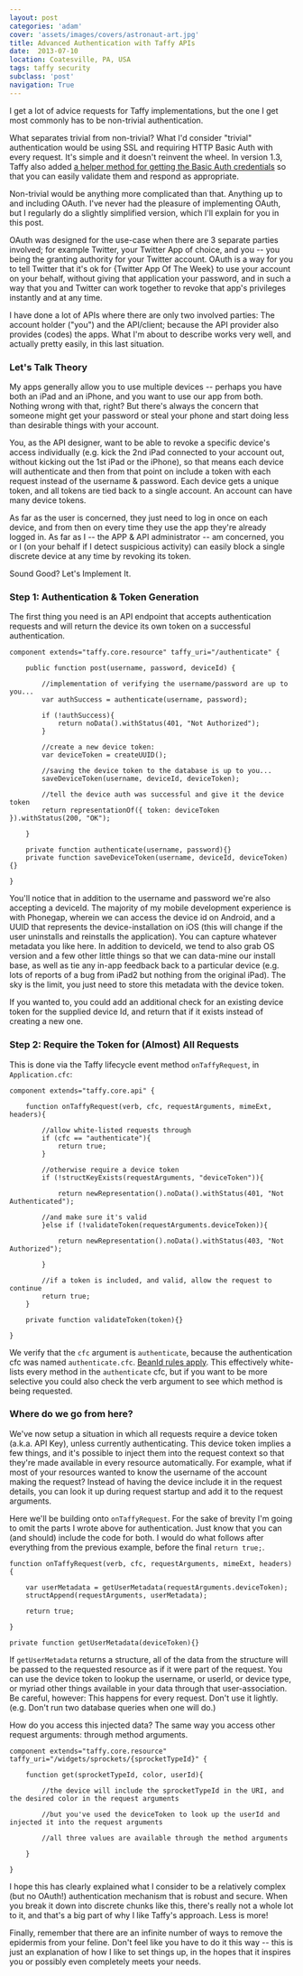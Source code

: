 ```yaml
---
layout: post
categories: 'adam'
cover: 'assets/images/covers/astronaut-art.jpg'
title: Advanced Authentication with Taffy APIs
date:  2013-07-10
location: Coatesville, PA, USA
tags: taffy security
subclass: 'post'
navigation: True
---
```


I get a lot of advice requests for Taffy implementations, but the one I get most commonly has to be non-trivial authentication.

What separates trivial from non-trivial? What I'd consider "trivial" authentication would be using SSL and requiring HTTP Basic Auth with every request. It's simple and it doesn't reinvent the wheel. In version 1.3, Taffy also added [a helper method for getting the Basic Auth credentials](http://docs.taffy.io/3.1.0#getbasicauthcredentials) so that you can easily validate them and respond as appropriate.

Non-trivial would be anything more complicated than that. Anything up to and including OAuth. I've never had the pleasure of implementing OAuth, but I regularly do a slightly simplified version, which I'll explain for you in this post.

OAuth was designed for the use-case when there are 3 separate parties involved; for example Twitter, your Twitter App of choice, and you -- you being the granting authority for your Twitter account. OAuth is a way for you to tell Twitter that it's ok for {Twitter App Of The Week} to use your account on your behalf, without giving that application your password, and in such a way that you and Twitter can work together to revoke that app's privileges instantly and at any time.

I have done a lot of APIs where there are only two involved parties: The account holder ("you") and the API/client; because the API provider also provides (codes) the apps. What I'm about to describe works very well, and actually pretty easily, in this last situation.

### Let's Talk Theory

My apps generally allow you to use multiple devices -- perhaps you have both an iPad and an iPhone, and you want to use our app from both. Nothing wrong with that, right? But there's always the concern that someone might get your password or steal your phone and start doing less than desirable things with your account.

You, as the API designer, want to be able to revoke a specific device's access individually (e.g. kick the 2nd iPad connected to your account out, without kicking out the 1st iPad or the iPhone), so that means each device will authenticate and then from that point on include a token with each request instead of the username & password. Each device gets a unique token, and all tokens are tied back to a single account. An account can have many device tokens.

As far as the user is concerned, they just need to log in once on each device, and from then on every time they use the app they're already logged in. As far as I -- the APP & API administrator -- am concerned, you or I (on your behalf if I detect suspicious activity) can easily block a single discrete device at any time by revoking its token.

Sound Good? Let's Implement It.

### Step 1: Authentication & Token Generation

The first thing you need is an API endpoint that accepts authentication requests and will return the device its own token on a successful authentication.

```
component extends="taffy.core.resource" taffy_uri="/authenticate" {

    public function post(username, password, deviceId) {

        //implementation of verifying the username/password are up to you...
        var authSuccess = authenticate(username, password);

        if (!authSuccess){
            return noData().withStatus(401, "Not Authorized");
        }

        //create a new device token:
        var deviceToken = createUUID();

        //saving the device token to the database is up to you...
        saveDeviceToken(username, deviceId, deviceToken);

        //tell the device auth was successful and give it the device token
        return representationOf({ token: deviceToken }).withStatus(200, "OK");

    }

    private function authenticate(username, password){}
    private function saveDeviceToken(username, deviceId, deviceToken){}

}
```

You'll notice that in addition to the username and password we're also accepting a deviceId. The majority of my mobile development experience is with Phonegap, wherein we can access the device id on Android, and a UUID that represents the device-installation on iOS (this will change if the user uninstalls and reinstalls the application). You can capture whatever metadata you like here. In addition to deviceId, we tend to also grab OS version and a few other little things so that we can data-mine our install base, as well as tie any in-app feedback back to a particular device (e.g. lots of reports of a bug from iPad2 but nothing from the original iPad). The sky is the limit, you just need to store this metadata with the device token.

If you wanted to, you could add an additional check for an existing device token for the supplied device Id, and return that if it exists instead of creating a new one.

### Step 2: Require the Token for (Almost) All Requests

This is done via the Taffy lifecycle event method `onTaffyRequest`, in `Application.cfc`:

```
component extends="taffy.core.api" {

    function onTaffyRequest(verb, cfc, requestArguments, mimeExt, headers){

        //allow white-listed requests through
        if (cfc == "authenticate"){
            return true;
        }

        //otherwise require a device token
        if (!structKeyExists(requestArguments, "deviceToken")){

            return newRepresentation().noData().withStatus(401, "Not Authenticated");

        //and make sure it's valid
        }else if (!validateToken(requestArguments.deviceToken)){

            return newRepresentation().noData().withStatus(403, "Not Authorized");

        }

        //if a token is included, and valid, allow the request to continue
        return true;
    }

    private function validateToken(token){}

}
```

We verify that the `cfc` argument is `authenticate`, because the authentication cfc was named `authenticate.cfc`. [BeanId rules apply](https://github.com/atuttle/Taffy/wiki/Organizing-your-resources-into-subfolders). This effectively white-lists every method in the `authenticate` cfc, but if you want to be more selective you could also check the verb argument to see which method is being requested.

### Where do we go from here?

We've now setup a situation in which all requests require a device token (a.k.a. API Key), unless currently authenticating. This device token implies a few things, and it's possible to inject them into the request context so that they're made available in every resource automatically. For example, what if most of your resources wanted to know the username of the account making the request? Instead of having the device include it in the request details, you can look it up during request startup and add it to the request arguments.

Here we'll be building onto `onTaffyRequest`. For the sake of brevity I'm going to omit the parts I wrote above for authentication. Just know that you can (and should) include the code for both. I would do what follows after everything from the previous example, before the final `return true;`.

```
function onTaffyRequest(verb, cfc, requestArguments, mimeExt, headers){

    var userMetadata = getUserMetadata(requestArguments.deviceToken);
    structAppend(requestArguments, userMetadata);

    return true;

}

private function getUserMetadata(deviceToken){}
```

If `getUserMetadata` returns a structure, all of the data from the structure will be passed to the requested resource as if it were part of the request. You can use the device token to lookup the username, or userId, or device type, or myriad other things available in your data through that user-association. Be careful, however: This happens for every request. Don't use it lightly. (e.g. Don't run two database queries when one will do.)

How do you access this injected data? The same way you access other request arguments: through method arguments.

```
component extends="taffy.core.resource" taffy_uri="/widgets/sprockets/{sprocketTypeId}" {

    function get(sprocketTypeId, color, userId){

        //the device will include the sprocketTypeId in the URI, and the desired color in the request arguments

        //but you've used the deviceToken to look up the userId and injected it into the request arguments

        //all three values are available through the method arguments

    }

}
```

I hope this has clearly explained what I consider to be a relatively complex (but no OAuth!) authentication mechanism that is robust and secure. When you break it down into discrete chunks like this, there's really not a whole lot to it, and that's a big part of why I like Taffy's approach. Less is more!

Finally, remember that there are an infinite number of ways to remove the epidermis from your feline. Don't feel like you have to do it this way -- this is just an explanation of how I like to set things up, in the hopes that it inspires you or possibly even completely meets your needs.
